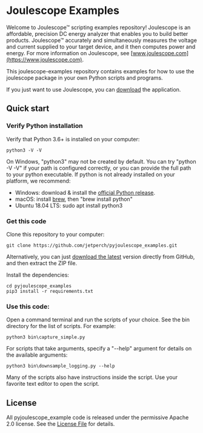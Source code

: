 
# Joulescope Examples

Welcome to Joulescope™ scripting examples repository! 
Joulescope is an affordable, precision DC energy analyzer that enables you to 
build better products. Joulescope™ accurately and simultaneously measures the 
voltage and current supplied to your target device, and it then computes power 
and energy. For more information on Joulescope, see 
[www.joulescope.com](https://www.joulescope.com).

This joulescope-examples repository contains examples for how to use the
joulescope package in your own Python scripts and programs.  

If you just want to use Joulescope, you can 
[download](https://www.joulescope.com/download) the application.


## Quick start


### Verify Python installation

Verify that Python 3.6+ is installed on your computer:

    python3 -V -V
    
On Windows, "python3" may not be created by default.  You can try "python -V -V"
if your path is configured correctly, or you can provide the full path to your
python executable.  If python is not already installed on your platform, 
we recommend:

*   Windows: download & install the [official Python release](https://www.python.org/downloads/).
*   macOS: install [brew](https://brew.sh/), then "brew install python"
*   Ubuntu 18.04 LTS: sudo apt install python3


### Get this code

Clone this repository to your computer:

    git clone https://github.com/jetperch/pyjoulescope_examples.git

Alternatively, you can just 
[download the latest](https://github.com/jetperch/pyjoulescope_examples/archive/master.zip) 
version directly from GitHub, and then extract the ZIP file.

Install the dependencies:

    cd pyjoulescope_examples
    pip3 install -r requirements.txt
    
    
### Use this code:

Open a command terminal and run the scripts of your choice.  See the bin
directory for the list of scripts.  For example:

    python3 bin\capture_simple.py

For scripts that take arguments, specify a "--help" argument for details on
the available arguments:

    python3 bin\downsample_logging.py --help

Many of the scripts also have instructions inside the script.  Use your 
favorite text editor to open the script.


## License

All pyjoulescope_example code is released under the permissive Apache 2.0 
license.  See the [License File](LICENSE.txt) for details.
